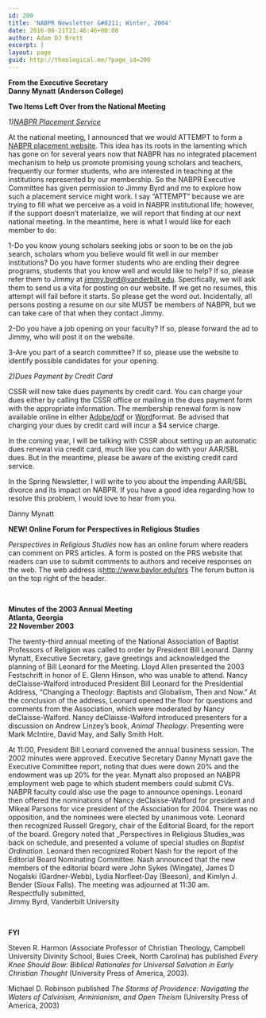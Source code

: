 ```yaml
---
id: 200
title: 'NABPR Newsletter &#8211; Winter, 2004'
date: 2016-08-21T21:46:46+00:00
author: Adam DJ Brett
excerpt: |
layout: page
guid: http://theological.me/?page_id=200
---
```

**From the Executive Secretary**  
**Danny Mynatt (Anderson College)**

**Two Items Left Over from the National Meeting**

_1)_<a href="http://www.mercer.edu/nabpr/news/placement.html" rel="nofollow"><i>NABPR Placement Service</i></a>

At the national meeting, I announced that we would ATTEMPT to form a <a href="http://www.mercer.edu/nabpr/news/placement.html" rel="nofollow">NABPR placement website</a>. This idea has its roots in the lamenting which has gone on for several years now that NABPR has no integrated placement mechanism to help us promote promising young scholars and teachers, frequently our former students, who are interested in teaching at the institutions represented by our membership. So the NABPR Executive Committee has given permission to Jimmy Byrd and me to explore how such a placement service might work. I say &#8220;ATTEMPT&#8221; because we are trying to fill what we perceive as a void in NABPR institutional life; however, if the support doesn&#8217;t materialize, we will report that finding at our next national meeting. In the meantime, here is what I would like for each member to do:

1-Do you know young scholars seeking jobs or soon to be on the job search, scholars whom you believe would fit well in our member institutions? Do you have former students who are ending their degree programs, students that you know well and would like to help? If so, please refer them to Jimmy at jimmy.byrd@vanderbilt.edu. Specifically, we will ask them to send us a vita for posting on our website. If we get no resumes, this attempt will fail before it starts. So please get the word out. Incidentally, all persons posting a resume on our site MUST be members of NABPR, but we can take care of that when they contact Jimmy.

2-Do you have a job opening on your faculty? If so, please forward the ad to Jimmy, who will post it on the website.

3-Are you part of a search committee? If so, please use the website to identify possible candidates for your opening.

_2)Dues Payment by Credit Card_

CSSR will now take dues payments by credit card. You can charge your dues either by calling the CSSR office or mailing in the dues payment form with the appropriate information. The membership renewal form is now available online in either <a href="http://www.mercer.edu/nabpr/news/NABPRDuesnoticefor2004.pdf" rel="nofollow">Adobe/pdf</a> or <a href="http://www.mercer.edu/nabpr/news/NABPRDuesnoticefor2004.rtf" rel="nofollow">Word</a>format. Be advised that charging your dues by credit card will incur a $4 service charge.

In the coming year, I will be talking with CSSR about setting up an automatic dues renewal via credit card, much like you can do with your AAR/SBL dues. But in the meantime, please be aware of the existing credit card service.

In the Spring Newsletter, I will write to you about the impending AAR/SBL divorce and its impact on NABPR. If you have a good idea regarding how to resolve this problem, I would love to hear from you.

Danny Mynatt

**NEW! Online Forum for Perspectives in Religious Studies**

_Perspectives in Religious Studies_ now has an online forum where readers can comment on PRS articles. A form is posted on the PRS website that readers can use to submit comments to authors and receive responses on the web. The web address is<a href="http://www.baylor.edu/prs" rel="nofollow">http://www.baylor.edu/prs</a> The forum button is on the top right of the header.

&nbsp;

**Minutes of the 2003 Annual Meeting**  
**Atlanta, Georgia  
22 November 2003**

The twenty-third annual meeting of the National Association of Baptist Professors of Religion was called to order by President Bill Leonard. Danny Mynatt, Executive Secretary, gave greetings and acknowledged the planning of Bill Leonard for the Meeting. Lloyd Allen presented the 2003 Festschrift in honor of E. Glenn Hinson, who was unable to attend. Nancy deClaisse-Walford introduced President Bill Leonard for the Presidential Address, &#8220;Changing a Theology: Baptists and Globalism, Then and Now.” At the conclusion of the address, Leonard opened the floor for questions and comments from the Association, which were moderated by Nancy deClaisse-Walford. Nancy deClaisse-Walford introduced presenters for a discussion on Andrew Linzey’s book, _Animal Theology_. Presenting were Mark McIntire, David May, and Sally Smith Holt.

At 11:00, President Bill Leonard convened the annual business session. The 2002 minutes were approved. Executive Secretary Danny Mynatt gave the Executive Committee report, noting that dues were down 20% and the endowment was up 20% for the year. Mynatt also proposed an NABPR employment web page to which student members could submit CVs. NABPR faculty could also use the page to announce openings. Leonard then offered the nominations of Nancy deClaisse-Walford for president and Mikeal Parsons for vice president of the Association for 2004. There was no opposition, and the nominees were elected by unanimous vote. Leonard then recognized Russell Gregory, chair of the Editorial Board, for the report of the board. Gregory noted that _Perspectives in Religious Studies_was back on schedule, and presented a volume of special studies on _Baptist Ordination_. Leonard then recognized Robert Nash for the report of the Editorial Board Nominating Committee. Nash announced that the new members of the editorial board were John Sykes (Wingate), James D Nogalski (Gardner-Webb), Lydia Norfleet-Day (Beeson), and Kimlyn J. Bender (Sioux Falls). The meeting was adjourned at 11:30 am.  
Respectfully submitted,  
Jimmy Byrd, Vanderbilt University

&nbsp;

**FYI**

Steven R. Harmon (Associate Professor of Christian Theology, Campbell University Divinity School, Buies Creek, North Carolina) has published _Every Knee Should Bow: Biblical Rationales for Universal Salvation in Early Christian Thought_ (University Press of America, 2003).

Michael D. Robinson published _The Storms of Providence: Navigating the Waters of Calvinism, Arminianism, and Open Theism_ (University Press of America, 2003)